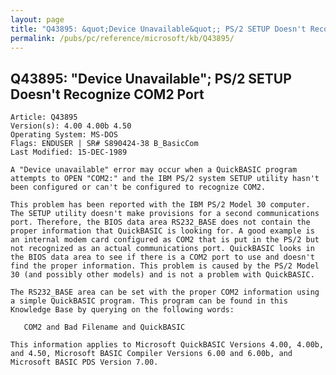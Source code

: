 ```yaml
---
layout: page
title: "Q43895: &quot;Device Unavailable&quot;; PS/2 SETUP Doesn't Recognize COM2 Port"
permalink: /pubs/pc/reference/microsoft/kb/Q43895/
---
```


## Q43895: &quot;Device Unavailable&quot;; PS/2 SETUP Doesn't Recognize COM2 Port

	Article: Q43895
	Version(s): 4.00 4.00b 4.50
	Operating System: MS-DOS
	Flags: ENDUSER | SR# S890424-38 B_BasicCom
	Last Modified: 15-DEC-1989
	
	A "Device unavailable" error may occur when a QuickBASIC program
	attempts to OPEN "COM2:" and the IBM PS/2 system SETUP utility hasn't
	been configured or can't be configured to recognize COM2.
	
	This problem has been reported with the IBM PS/2 Model 30 computer.
	The SETUP utility doesn't make provisions for a second communications
	port. Therefore, the BIOS data area RS232_BASE does not contain the
	proper information that QuickBASIC is looking for. A good example is
	an internal modem card configured as COM2 that is put in the PS/2 but
	not recognized as an actual communications port. QuickBASIC looks in
	the BIOS data area to see if there is a COM2 port to use and doesn't
	find the proper information. This problem is caused by the PS/2 Model
	30 (and possibly other models) and is not a problem with QuickBASIC.
	
	The RS232_BASE area can be set with the proper COM2 information using
	a simple QuickBASIC program. This program can be found in this
	Knowledge Base by querying on the following words:
	
	   COM2 and Bad Filename and QuickBASIC
	
	This information applies to Microsoft QuickBASIC Versions 4.00, 4.00b,
	and 4.50, Microsoft BASIC Compiler Versions 6.00 and 6.00b, and
	Microsoft BASIC PDS Version 7.00.
